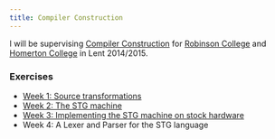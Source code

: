 ```yaml
---
title: Compiler Construction
---
```


<p>
    I will be supervising <a href="http://www.cl.cam.ac.uk/teaching/1415/CompConstr/">Compiler Construction</a> for <a href="http://www.robinson.cam.ac.uk/">Robinson College</a> and <a href="http://www.homerton.cam.ac.uk/">Homerton College</a> in Lent 2014/2015. 
</p>

<h3>Exercises</h3>
<ul>
    <li><a href="http://www.cl.cam.ac.uk/teaching/1415/CompConstr/Exercises_Set_1.ml">Week 1: Source transformations</a></li>
    <li><a href="http://www.cl.cam.ac.uk/~mbg28/teaching/1415/compilers-ex2.pdf">Week 2: The STG machine</a></li>
    <li><a href="http://www.cl.cam.ac.uk/~mbg28/teaching/1415/compilers-ex3.pdf">Week 3: Implementing the STG machine on stock hardware</a></li>
    <li>Week 4: A Lexer and Parser for the STG language</li>
</ul>
